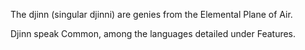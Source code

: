 The djinn (singular djinni) are genies from the Elemental Plane of Air.

Djinn speak Common, among the languages detailed under Features.